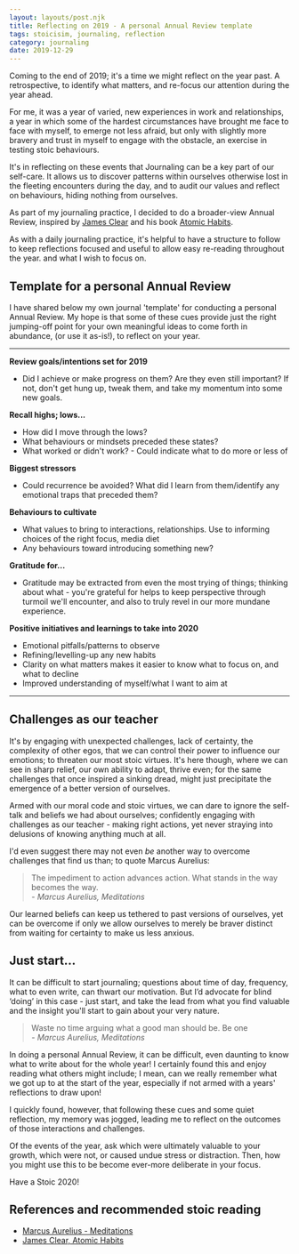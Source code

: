 ```yaml
---
layout: layouts/post.njk
title: Reflecting on 2019 - A personal Annual Review template
tags: stoicisim, journaling, reflection
category: journaling
date: 2019-12-29
---
```


Coming to the end of 2019; it's a time we might reflect on the year past. A retrospective, to identify what matters, and re-focus our attention during the year ahead.

For me, it was a year of varied, new experiences in work and relationships, a year in which some of the hardest circumstances have brought me face to face with myself, to emerge not less afraid, but only with slightly more bravery and trust in myself to engage with the obstacle, an exercise in testing stoic behaviours.

It's in reflecting on these events that Journaling can be a key part of our self-care. It allows us to discover patterns within ourselves otherwise lost in the fleeting encounters during the day, and to audit our values and reflect on behaviours, hiding nothing from ourselves.

As part of my journaling practice, I decided to do a broader-view Annual Review, inspired by [James Clear](https://jamesclear.com/annual-review) and his book [Atomic Habits](https://amzn.to/2F2WKij).

As with a daily journaling practice, it's helpful to have a structure to follow to keep reflections focused and useful to allow easy re-reading throughout the year. and what I wish to focus on.

## Template for a personal Annual Review

I have shared below my own journal 'template' for conducting a personal Annual Review. My hope is that some of these cues provide just the right jumping-off point for your own meaningful ideas to come forth in abundance, (or use it as-is!), to reflect on your year.

<hr />

**Review goals/intentions set for 2019**
- Did I achieve or make progress on them? Are they even still important? If not, don't get hung up, tweak them, and take my momentum into some new goals.

**Recall highs; lows...**
- How did I move through the lows?
- What behaviours or mindsets preceded these states?
- What worked or didn't work?  - Could indicate what to do more or less of

**Biggest stressors**
- Could recurrence be avoided? What did I learn from them/identify any emotional traps that preceded them?

**Behaviours to cultivate**
- What values to bring to interactions, relationships. Use to informing choices of the right focus, media diet
- Any behaviours toward introducing something new?

**Gratitude for...**
- Gratitude may be extracted from even the most trying of things; thinking about what - you're grateful for helps to keep perspective through turmoil we'll encounter, and also to truly revel in our more mundane experience.

**Positive initiatives and learnings to take into 2020**
- Emotional pitfalls/patterns to observe
- Refining/levelling-up any new habits
- Clarity on what matters makes it easier to know what to focus on, and what to decline
- Improved understanding of myself/what I want to aim at

<hr />

## Challenges as our teacher

It's by engaging with unexpected challenges, lack of certainty, the complexity of other egos, that we can control their power to influence our emotions; to threaten our most stoic virtues. It's here though, where we can see in sharp relief, our own ability to adapt, thrive even; for the same challenges that once inspired a sinking dread, might just precipitate the emergence of a better version of ourselves.

Armed with our moral code and stoic virtues, we can dare to ignore the self-talk and beliefs we had about ourselves; confidently engaging with challenges as our teacher - making right actions, yet never straying into delusions of knowing anything much at all.

I'd even suggest there may not even *be* another way to overcome challenges that find us than; to quote Marcus Aurelius:

> The impediment to action advances action. What stands in the way becomes the way.   
> *- Marcus Aurelius, Meditations*

Our learned beliefs can keep us tethered to past versions of ourselves, yet can be overcome if only we allow ourselves to merely be braver distinct from waiting for certainty to make us less anxious.

## Just start...

It can be difficult to start journaling; questions about time of day, frequency, what to even write, can thwart our motivation. But I’d advocate for blind ‘doing’ in this case - just start, and take the lead from what you find valuable and the insight you'll start to gain about your very nature.

> Waste no time arguing what a good man should be. Be one  
> *- Marcus Aurelius, Meditations*

In doing a personal Annual Review, it can be difficult, even daunting to know what to write about for the whole year! I certainly found this and enjoy reading what others might include; I mean, can we really remember what we got up to at the start of the year, especially if not armed with a years' reflections to draw upon!

I quickly found, however, that following these cues and some quiet reflection, my memory was jogged, leading me to reflect on the outcomes of those interactions and challenges.

Of the events of the year, ask which were ultimately valuable to your growth, which were not, or caused undue stress or distraction. Then, how you might use this to be become ever-more deliberate in your focus.

Have a Stoic 2020!

## References and recommended stoic reading

- [Marcus Aurelius - Meditations](https://www.amazon.co.uk/Meditations-Penguin-Classics-Marcus-Aurelius/dp/0140449337/ref=sr_1_1?keywords=meditations&qid=1577666508&sr=8-1)
- [James Clear, Atomic Habits](https://amzn.to/2F2WKij)